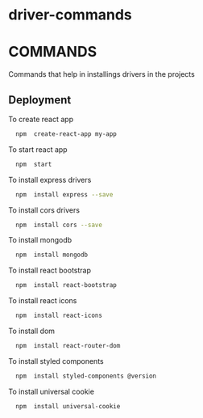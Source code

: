 # driver-commands

# COMMANDS

Commands that help in installings drivers in the projects

## Deployment

To create react app

```bash
  npm  create-react-app my-app
```

To start react app

```bash
  npm  start
```
To install express drivers

```bash
  npm  install express --save
```
To install cors drivers

```bash
  npm  install cors --save
```
To install mongodb

```bash
  npm  install mongodb
```

To install react bootstrap

```bash
  npm  install react-bootstrap
```
To install react icons

```bash
  npm  install react-icons
```
To install dom

```bash
  npm  install react-router-dom
```
To install styled components

```bash
  npm  install styled-components @version
```
To install universal cookie

```bash
  npm  install universal-cookie
```
